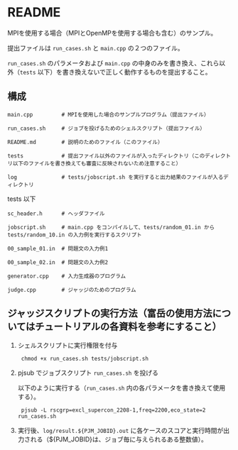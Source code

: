 # README

MPIを使用する場合（MPIとOpenMPを使用する場合も含む）のサンプル。

提出ファイルは `run_cases.sh` と `main.cpp` の２つのファイル。

`run_cases.sh` のパラメータおよび `main.cpp` の中身のみを書き換え、これら以外（`tests` 以下）を書き換えないで正しく動作するものを提出すること。

## 構成

    main.cpp         # MPIを使用した場合のサンプルプログラム（提出ファイル）

    run_cases.sh     # ジョブを投げるためのシェルスクリプト（提出ファイル）

    README.md        # 説明のためのファイル（このファイル）

    tests            # 提出ファイル以外のファイルが入ったディレクトリ（このディレクトリ以下のファイルを書き換えても審査に反映されないため注意すること）

    log              # tests/jobscript.sh を実行すると出力結果のファイルが入るディレクトリ

tests 以下

    sc_header.h      # ヘッダファイル

    jobscript.sh     # main.cpp をコンパイルして、tests/random_01.in から tests/random_10.in の入力例を実行するスクリプト

    00_sample_01.in  # 問題文の入力例1

    00_sample_02.in  # 問題文の入力例2

    generator.cpp    # 入力生成器のプログラム

    judge.cpp        # ジャッジのためのプログラム

## ジャッジスクリプトの実行方法（富岳の使用方法についてはチュートリアルの各資料を参考にすること）

1. シェルスクリプトに実行権限を付与

        chmod +x run_cases.sh tests/jobscript.sh

2. pjsub でジョブスクリプト `run_cases.sh` を投げる

    以下のように実行する（`run_cases.sh` 内の各パラメータを書き換えて使用する）。

        pjsub -L rscgrp=excl_supercon_2208-1,freq=2200,eco_state=2 run_cases.sh

3. 実行後、`log/result.${PJM_JOBID}.out` に各ケースのスコアと実行時間が出力される（${PJM_JOBID}は、ジョブ毎に与えられるある整数値）。

